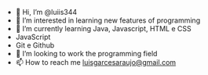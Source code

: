 - 👋 Hi, I’m @luiis344
- 👀 I’m interested in learning new features of programming
- 🌱 I’m currently learning Java, Javascript, HTML e CSS
- JavaScript
- Git e Github 
- 💞️ I’m looking to work the programming field 
- 📫 How to reach me luisgarcesaraujo@gmail.com

<!---
luiis344/luiis344 is a ✨ special ✨ repository because its `README.md` (this file) appears on your GitHub profile.
You can click the Preview link to take a look at your changes.
--->
